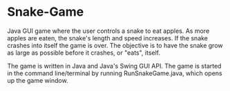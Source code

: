 # Snake-Game

Java GUI game where the user controls a snake to eat apples. As more apples are eaten, the snake's length and speed increases. If the snake crashes into itself the game is over. The objective is to have the snake grow as large as possible before it crashes, or "eats", itself. 

The game is written in Java and Java's Swing GUI API. The game is started in the command line/terminal by running RunSnakeGame.java, which opens up the game window.
